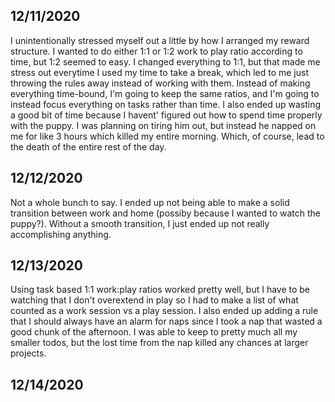 **12/11/2020**
---
I unintentionally stressed myself out a little by how I arranged my reward structure. I wanted to do either 1:1 or 1:2 work to play ratio according to time, but 1:2 seemed to easy. I changed everything to 1:1, but that made me stress out everytime I used my time to take a break, which led to me just throwing the rules away instead of working with them. Instead of making everything time-bound, I'm going to keep the same ratios, and I'm going to instead focus everything on tasks rather than time.
I also ended up wasting a good bit of time because I havent' figured out how to spend time properly with the puppy. I was planning on tiring him out, but instead he napped on me for like 3 hours which killed my entire morning. Which, of course, lead to the death of the entire rest of the day.
  
**12/12/2020**
---
Not a whole bunch to say. I ended up not being able to make a solid transition between work and home (possiby because I wanted to watch the puppy?). Without a smooth transition, I just ended up not really accomplishing anything.
  
**12/13/2020**
---
Using task based 1:1 work:play ratios worked pretty well, but I have to be watching that I don't overextend in play so I had to make a list of what counted as a work session vs a play session. I also ended up adding a rule that I should always have an alarm for naps since I took a nap that wasted a good chunk of the afternoon. I was able to keep to pretty much all my smaller todos, but the lost time from the nap killed any chances at larger projects.
  
**12/14/2020**
---

